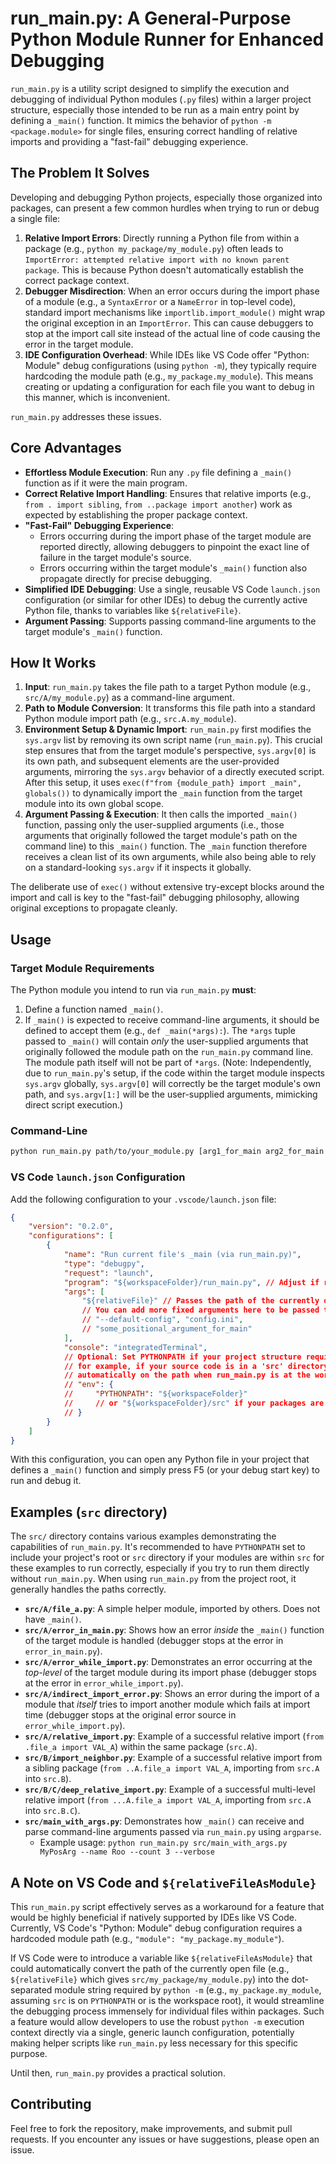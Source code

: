# run_main.py: A General-Purpose Python Module Runner for Enhanced Debugging

`run_main.py` is a utility script designed to simplify the execution and debugging of individual Python modules (`.py` files) within a larger project structure, especially those intended to be run as a main entry point by defining a `_main()` function. It mimics the behavior of `python -m <package.module>` for single files, ensuring correct handling of relative imports and providing a "fast-fail" debugging experience.

## The Problem It Solves

Developing and debugging Python projects, especially those organized into packages, can present a few common hurdles when trying to run or debug a single file:

1.  **Relative Import Errors**: Directly running a Python file from within a package (e.g., `python my_package/my_module.py`) often leads to `ImportError: attempted relative import with no known parent package`. This is because Python doesn't automatically establish the correct package context.
2.  **Debugger Misdirection**: When an error occurs during the import phase of a module (e.g., a `SyntaxError` or a `NameError` in top-level code), standard import mechanisms like `importlib.import_module()` might wrap the original exception in an `ImportError`. This can cause debuggers to stop at the import call site instead of the actual line of code causing the error in the target module.
3.  **IDE Configuration Overhead**: While IDEs like VS Code offer "Python: Module" debug configurations (using `python -m`), they typically require hardcoding the module path (e.g., `my_package.my_module`). This means creating or updating a configuration for each file you want to debug in this manner, which is inconvenient.

`run_main.py` addresses these issues.

## Core Advantages

*   **Effortless Module Execution**: Run any `.py` file defining a `_main()` function as if it were the main program.
*   **Correct Relative Import Handling**: Ensures that relative imports (e.g., `from . import sibling`, `from ..package import another`) work as expected by establishing the proper package context.
*   **"Fast-Fail" Debugging Experience**:
    *   Errors occurring during the import phase of the target module are reported directly, allowing debuggers to pinpoint the exact line of failure in the target module's source.
    *   Errors occurring within the target module's `_main()` function also propagate directly for precise debugging.
*   **Simplified IDE Debugging**: Use a single, reusable VS Code `launch.json` configuration (or similar for other IDEs) to debug the currently active Python file, thanks to variables like `${relativeFile}`.
*   **Argument Passing**: Supports passing command-line arguments to the target module's `_main()` function.

## How It Works

1.  **Input**: `run_main.py` takes the file path to a target Python module (e.g., `src/A/my_module.py`) as a command-line argument.
2.  **Path to Module Conversion**: It transforms this file path into a standard Python module import path (e.g., `src.A.my_module`).
3.  **Environment Setup & Dynamic Import**: `run_main.py` first modifies the `sys.argv` list by removing its own script name (`run_main.py`). This crucial step ensures that from the target module's perspective, `sys.argv[0]` is its own path, and subsequent elements are the user-provided arguments, mirroring the `sys.argv` behavior of a directly executed script. After this setup, it uses `exec(f"from {module_path} import _main", globals())` to dynamically import the `_main` function from the target module into its own global scope.
4.  **Argument Passing & Execution**: It then calls the imported `_main()` function, passing only the user-supplied arguments (i.e., those arguments that originally followed the target module's path on the command line) to this `_main()` function. The `_main` function therefore receives a clean list of its own arguments, while also being able to rely on a standard-looking `sys.argv` if it inspects it globally.

The deliberate use of `exec()` without extensive try-except blocks around the import and call is key to the "fast-fail" debugging philosophy, allowing original exceptions to propagate cleanly.

## Usage

### Target Module Requirements

The Python module you intend to run via `run_main.py` **must**:
1.  Define a function named `_main()`.
2.  If `_main()` is expected to receive command-line arguments, it should be defined to accept them (e.g., `def _main(*args):`). The `*args` tuple passed to `_main()` will contain *only* the user-supplied arguments that originally followed the module path on the `run_main.py` command line. The module path itself will not be part of `*args`.
    (Note: Independently, due to `run_main.py`'s setup, if the code within the target module inspects `sys.argv` globally, `sys.argv[0]` will correctly be the target module's own path, and `sys.argv[1:]` will be the user-supplied arguments, mimicking direct script execution.)

### Command-Line

```bash
python run_main.py path/to/your_module.py [arg1_for_main arg2_for_main ...]
```

### VS Code `launch.json` Configuration

Add the following configuration to your `.vscode/launch.json` file:

```json
{
    "version": "0.2.0",
    "configurations": [
        {
            "name": "Run current file's _main (via run_main.py)",
            "type": "debugpy",
            "request": "launch",
            "program": "${workspaceFolder}/run_main.py", // Adjust if run_main.py is elsewhere
            "args": [
                "${relativeFile}" // Passes the path of the currently open file
                // You can add more fixed arguments here to be passed to _main(), for example:
                // "--default-config", "config.ini",
                // "some_positional_argument_for_main"
            ],
            "console": "integratedTerminal",
            // Optional: Set PYTHONPATH if your project structure requires it,
            // for example, if your source code is in a 'src' directory that's not
            // automatically on the path when run_main.py is at the workspace root.
            // "env": {
            //     "PYTHONPATH": "${workspaceFolder}" 
            //     // or "${workspaceFolder}/src" if your packages are inside src
            // }
        }
    ]
}
```
With this configuration, you can open any Python file in your project that defines a `_main()` function and simply press F5 (or your debug start key) to run and debug it.

## Examples (`src` directory)

The `src/` directory contains various examples demonstrating the capabilities of `run_main.py`. It's recommended to have `PYTHONPATH` set to include your project's root or `src` directory if your modules are within `src` for these examples to run correctly, especially if you try to run them directly without `run_main.py`. When using `run_main.py` from the project root, it generally handles the paths correctly.

*   **`src/A/file_a.py`**: A simple helper module, imported by others. Does not have `_main()`.
*   **`src/A/error_in_main.py`**: Shows how an error *inside* the `_main()` function of the target module is handled (debugger stops at the error in `error_in_main.py`).
*   **`src/A/error_while_import.py`**: Demonstrates an error occurring at the *top-level* of the target module during its import phase (debugger stops at the error in `error_while_import.py`).
*   **`src/A/indirect_import_error.py`**: Shows an error during the import of a module that *itself* tries to import another module which fails at import time (debugger stops at the original error source in `error_while_import.py`).
*   **`src/A/relative_import.py`**: Example of a successful relative import (`from .file_a import VAL_A`) within the same package (`src.A`).
*   **`src/B/import_neighbor.py`**: Example of a successful relative import from a sibling package (`from ..A.file_a import VAL_A`, importing from `src.A` into `src.B`).
*   **`src/B/C/deep_relative_import.py`**: Example of a successful multi-level relative import (`from ...A.file_a import VAL_A`, importing from `src.A` into `src.B.C`).
*   **`src/main_with_args.py`**: Demonstrates how `_main()` can receive and parse command-line arguments passed via `run_main.py` using `argparse`.
    *   Example usage: `python run_main.py src/main_with_args.py MyPosArg --name Roo --count 3 --verbose`

## A Note on VS Code and `${relativeFileAsModule}`

This `run_main.py` script effectively serves as a workaround for a feature that would be highly beneficial if natively supported by IDEs like VS Code. Currently, VS Code's "Python: Module" debug configuration requires a hardcoded module path (e.g., `"module": "my_package.my_module"`).

If VS Code were to introduce a variable like `${relativeFileAsModule}` that could automatically convert the path of the currently open file (e.g., `${relativeFile}` which gives `src/my_package/my_module.py`) into the dot-separated module string required by `python -m` (e.g., `my_package.my_module`, assuming `src` is on `PYTHONPATH` or is the workspace root), it would streamline the debugging process immensely for individual files within packages. Such a feature would allow developers to use the robust `python -m` execution context directly via a single, generic launch configuration, potentially making helper scripts like `run_main.py` less necessary for this specific purpose.

Until then, `run_main.py` provides a practical solution.

## Contributing

Feel free to fork the repository, make improvements, and submit pull requests. If you encounter any issues or have suggestions, please open an issue.